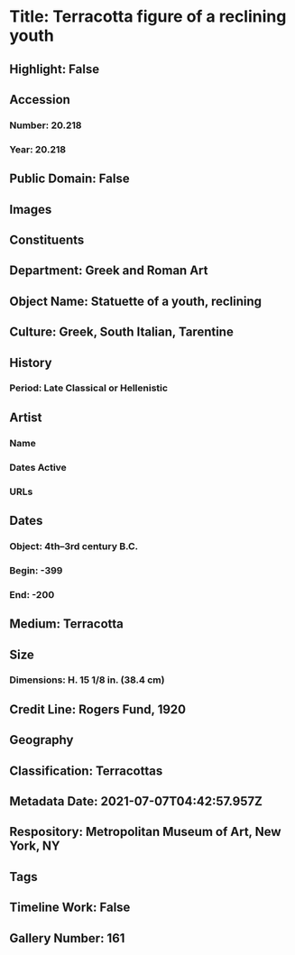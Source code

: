 # Title: Terracotta figure of a reclining youth
## Highlight: False
## Accession
### Number: 20.218
### Year: 20.218
## Public Domain: False
## Images
## Constituents
## Department: Greek and Roman Art
## Object Name: Statuette of a youth, reclining
## Culture: Greek, South Italian, Tarentine
## History
### Period: Late Classical or Hellenistic
## Artist
### Name
### Dates Active
### URLs
## Dates
### Object: 4th–3rd century B.C.
### Begin: -399
### End: -200
## Medium: Terracotta
## Size
### Dimensions: H. 15 1/8 in. (38.4 cm)
## Credit Line: Rogers Fund, 1920
## Geography
## Classification: Terracottas
## Metadata Date: 2021-07-07T04:42:57.957Z
## Respository: Metropolitan Museum of Art, New York, NY
## Tags
## Timeline Work: False
## Gallery Number: 161